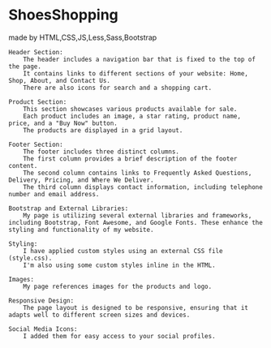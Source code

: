 # ShoesShopping
made by HTML,CSS,JS,Less,Sass,Bootstrap


    Header Section:
        The header includes a navigation bar that is fixed to the top of the page.
        It contains links to different sections of your website: Home, Shop, About, and Contact Us.
        There are also icons for search and a shopping cart.

    Product Section:
        This section showcases various products available for sale.
        Each product includes an image, a star rating, product name, price, and a "Buy Now" button.
        The products are displayed in a grid layout.

    Footer Section:
        The footer includes three distinct columns.
        The first column provides a brief description of the footer content.
        The second column contains links to Frequently Asked Questions, Delivery, Pricing, and Where We Deliver.
        The third column displays contact information, including telephone number and email address.

    Bootstrap and External Libraries:
        My page is utilizing several external libraries and frameworks, including Bootstrap, Font Awesome, and Google Fonts. These enhance the styling and functionality of my website.

    Styling:
        I have applied custom styles using an external CSS file (style.css).
        I'm also using some custom styles inline in the HTML.

    Images:
        My page references images for the products and logo.

    Responsive Design:
        The page layout is designed to be responsive, ensuring that it adapts well to different screen sizes and devices.

    Social Media Icons:
        I added them for easy access to your social profiles.
